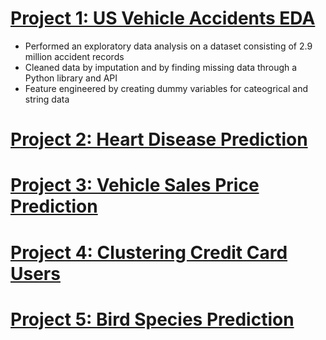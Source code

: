 # [Project 1: US Vehicle Accidents EDA](https://github.com/MichaelBryantDS/US-Vehicle-Accidents-EDA)
- Performed an exploratory data analysis on a dataset consisting of 2.9 million accident records
- Cleaned data by imputation and by finding missing data through a Python library and API
- Feature engineered by creating dummy variables for cateogrical and string data

# [Project 2: Heart Disease Prediction](https://github.com/MichaelBryantDS/Heart-Disease-Prediction)

# [Project 3: Vehicle Sales Price Prediction](https://github.com/MichaelBryantDS/Vehicle-Sales-Price-Prediction)

# [Project 4: Clustering Credit Card Users](https://github.com/MichaelBryantDS/Clustering-Credit-Card-Users)

# [Project 5: Bird Species Prediction](https://github.com/MichaelBryantDS/Bird-Species-Prediction)
